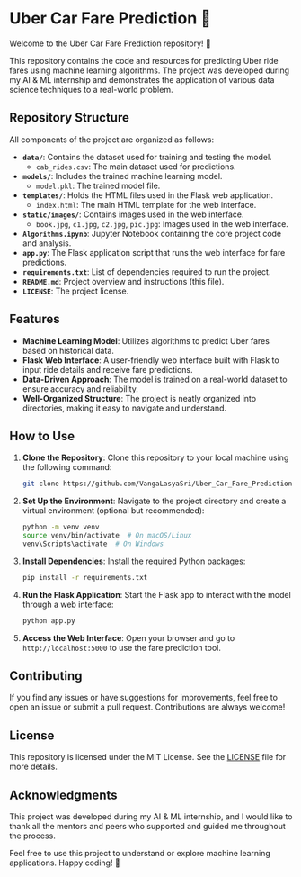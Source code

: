 # Uber Car Fare Prediction 🚖

Welcome to the Uber Car Fare Prediction repository! 🚀

This repository contains the code and resources for predicting Uber ride fares using machine learning algorithms. The project was developed during my AI & ML internship and demonstrates the application of various data science techniques to a real-world problem.

## Repository Structure

All components of the project are organized as follows:

- **`data/`**: Contains the dataset used for training and testing the model.
  - `cab_rides.csv`: The main dataset used for predictions.
- **`models/`**: Includes the trained machine learning model.
  - `model.pkl`: The trained model file.
- **`templates/`**: Holds the HTML files used in the Flask web application.
  - `index.html`: The main HTML template for the web interface.
- **`static/images/`**: Contains images used in the web interface.
  - `book.jpg`, `c1.jpg`, `c2.jpg`, `pic.jpg`: Images used in the web interface.
- **`Algorithms.ipynb`**: Jupyter Notebook containing the core project code and analysis.
- **`app.py`**: The Flask application script that runs the web interface for fare predictions.
- **`requirements.txt`**: List of dependencies required to run the project.
- **`README.md`**: Project overview and instructions (this file).
- **`LICENSE`**: The project license.

## Features

- **Machine Learning Model**: Utilizes algorithms to predict Uber fares based on historical data.
- **Flask Web Interface**: A user-friendly web interface built with Flask to input ride details and receive fare predictions.
- **Data-Driven Approach**: The model is trained on a real-world dataset to ensure accuracy and reliability.
- **Well-Organized Structure**: The project is neatly organized into directories, making it easy to navigate and understand.

## How to Use

1. **Clone the Repository**: Clone this repository to your local machine using the following command:
    ```bash
    git clone https://github.com/VangaLasyaSri/Uber_Car_Fare_Prediction.git
    ```

2. **Set Up the Environment**: Navigate to the project directory and create a virtual environment (optional but recommended):
    ```bash
    python -m venv venv
    source venv/bin/activate  # On macOS/Linux
    venv\Scripts\activate  # On Windows
    ```

3. **Install Dependencies**: Install the required Python packages:
    ```bash
    pip install -r requirements.txt
    ```

4. **Run the Flask Application**: Start the Flask app to interact with the model through a web interface:
    ```bash
    python app.py
    ```

5. **Access the Web Interface**: Open your browser and go to `http://localhost:5000` to use the fare prediction tool.

## Contributing

If you find any issues or have suggestions for improvements, feel free to open an issue or submit a pull request. Contributions are always welcome!

## License

This repository is licensed under the MIT License. See the [LICENSE](LICENSE) file for more details.

## Acknowledgments

This project was developed during my AI & ML internship, and I would like to thank all the mentors and peers who supported and guided me throughout the process.

Feel free to use this project to understand or explore machine learning applications. Happy coding! 🎉
